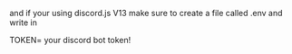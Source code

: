 and if your using discord.js V13 make sure to create a file called .env
and write in

TOKEN= your discord bot token!
